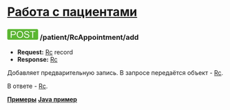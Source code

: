 [Работа с пациентами](../../index.md)
=====================================

### ![POST](../../../../img/post.png) /patient/RcAppointment/add
* **Request:** [Rc](../../../../types/types.md#rc) record
* **Response:** [Rc](../../../../types/types.md#rc)

Добавляет предварительную запись. В запросе передаётся объект - [Rc](../../../../types/types.md#rc). 

В ответе - [Rc](../../../../types/types.md#rc).

**[Примеры](examples/add.md)**
**[Java пример](examples/addRcAppointmentJava.md)**